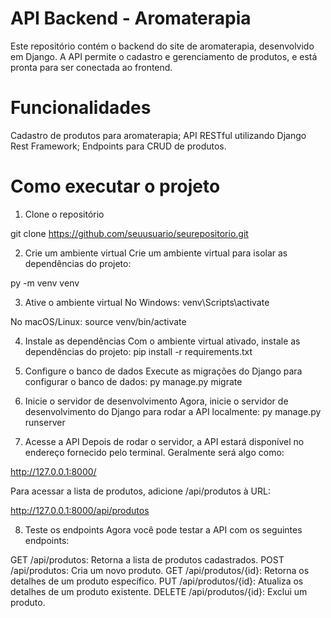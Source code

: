 # API Backend - Aromaterapia

Este repositório contém o backend do site de aromaterapia, desenvolvido em Django. A API permite o cadastro e gerenciamento de produtos, e está pronta para ser conectada ao frontend.

# Funcionalidades
Cadastro de produtos para aromaterapia;
API RESTful utilizando Django Rest Framework;
Endpoints para CRUD de produtos.

# Como executar o projeto

1. Clone o repositório

git clone https://github.com/seuusuario/seurepositorio.git

2. Crie um ambiente virtual
Crie um ambiente virtual para isolar as dependências do projeto:

py -m venv venv

3. Ative o ambiente virtual
No Windows:
venv\Scripts\activate

No macOS/Linux:
source venv/bin/activate

4. Instale as dependências
Com o ambiente virtual ativado, instale as dependências do projeto:
pip install -r requirements.txt

5. Configure o banco de dados
Execute as migrações do Django para configurar o banco de dados:
py manage.py migrate

6. Inicie o servidor de desenvolvimento
Agora, inicie o servidor de desenvolvimento do Django para rodar a API localmente:
py manage.py runserver

7. Acesse a API
Depois de rodar o servidor, a API estará disponível no endereço fornecido pelo terminal. Geralmente será algo como:

http://127.0.0.1:8000/

Para acessar a lista de produtos, adicione /api/produtos à URL:

http://127.0.0.1:8000/api/produtos

8. Teste os endpoints
Agora você pode testar a API com os seguintes endpoints:

GET /api/produtos: Retorna a lista de produtos cadastrados.
POST /api/produtos: Cria um novo produto.
GET /api/produtos/{id}: Retorna os detalhes de um produto específico.
PUT /api/produtos/{id}: Atualiza os detalhes de um produto existente.
DELETE /api/produtos/{id}: Exclui um produto.


